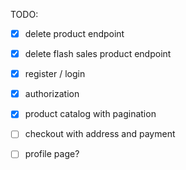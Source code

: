 TODO:

- [x] delete product endpoint
- [x] delete flash sales product endpoint
- [x] register / login
- [x] authorization
- [x] product catalog with pagination
- [ ] checkout with address and payment
- [ ] profile page?

